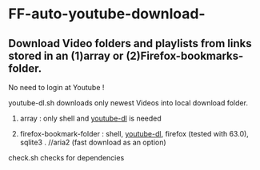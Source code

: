 

# FF-auto-youtube-download-
## Download  Video folders and playlists from links stored in an (1)array or (2)Firefox-bookmarks-folder.

No need to login at Youtube !

youtube-dl.sh downloads only newest Videos into local download folder. 

1. array : only shell and [youtube-dl](https://github.com/rg3/youtube-dl) is needed

2. firefox-bookmark-folder : shell, [youtube-dl](https://github.com/rg3/youtube-dl), firefox (tested with 63.0), sqlite3 . //aria2 (fast download as an option)

check.sh checks for dependencies
